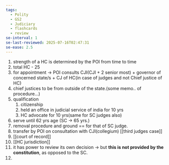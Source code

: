 ```yaml
---
tags:
  - Polity
  - GS2
  - Judiciary
  - flashcards
  - review
se-interval: 1
se-last-reviewed: 2025-07-16T02:47:31
se-ease: 2.5
---
```

1. strength of a HC is determined by the POI from time to time
2. total HC  - 25
3. for appointment -> POI consults CJI(CJI + 2 senior most) + governor of concerned state/s + CJ of HC(in case of judges and not Chief justice of HC)
4. chief justices to be from outside of the state.(some memo.. of procedure...)
5. qualification  
	1. citizenship
	2. held an office in judicial service of india for 10 yrs
	3. HC advocate for 10 yrs(same for SC judges also)
6. serve until 62 yrs age (SC -> 65 yrs.)
7. removal procedure and ground  == for that of SC judge.
8. transfer by POI on consultation with CJI(collegium) [[third judges case]]
9. [[court of record]]
10. [[HC jurisdiction]]
11. it has power to review its own decision -> but **this is not provided by the constitution**, as opposed to the SC.
12. 